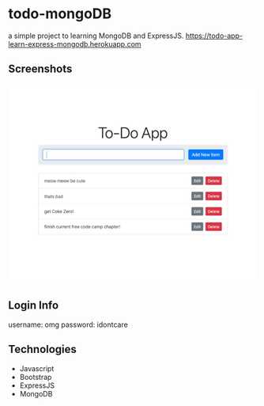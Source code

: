 # todo-mongoDB
a simple project to learning MongoDB and ExpressJS.
https://todo-app-learn-express-mongodb.herokuapp.com

## Screenshots
![Example screenshot](./todo-mongodb.jpeg)

## Login Info
username: omg
password: idontcare

## Technologies
* Javascript
* Bootstrap
* ExpressJS
* MongoDB
